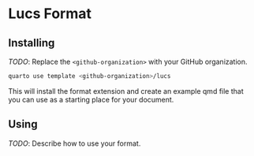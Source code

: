 # Lucs Format

## Installing

_TODO_: Replace the `<github-organization>` with your GitHub organization.

```bash
quarto use template <github-organization>/lucs
```

This will install the format extension and create an example qmd file
that you can use as a starting place for your document.

## Using

_TODO_: Describe how to use your format.

